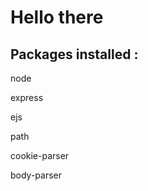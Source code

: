 Hello there
===========

Packages installed :
--------------------
node

express

ejs

path

cookie-parser

body-parser
